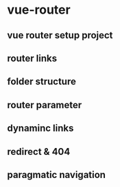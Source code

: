 # vue-router

## vue router setup project

## router links

## folder structure

## router parameter

## dynaminc links

## redirect & 404

## paragmatic navigation
